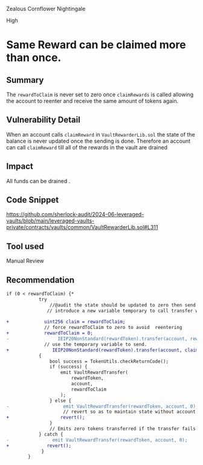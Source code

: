 Zealous Cornflower Nightingale

High

# Same Reward can be claimed more than once.

## Summary
The `rewardToClaim` is never set to zero once `claimRewards` is called allowing the account to reenter and receive the same amount of tokens again.
## Vulnerability Detail
When an account calls `claimReward` in `VaultRewarderLib.sol` the state of the balance is never updated once the sending is done.
Therefore an account can call `claimReward` till all of the rewards in the vault are drained

## Impact
All funds can be drained .
## Code Snippet
https://github.com/sherlock-audit/2024-06-leveraged-vaults/blob/main/leveraged-vaults-private/contracts/vaults/common/VaultRewarderLib.sol#L311


## Tool used

Manual Review

## Recommendation
```diff
if (0 < rewardToClaim) {*
            try
                //@audit the state should be updated to zero then send to the account .. otherwise they call this function again and receive the same rewardTokens later.
               // introduce a new variable temporary to call transfer with
               
+             uint256 claim = rewardToClaim;
              // force rewardToClaim to zero to avoid  reentering 
+             rewardToClaim = 0; 
-                  IEIP20NonStandard(rewardToken).transfer(account, rewardToClaim);   
              // use the temporary variable to send.
+                IEIP20NonStandard(rewardToken).transfer(account, claim);
            {
                bool success = TokenUtils.checkReturnCode();
                if (success) {
                    emit VaultRewardTransfer(
                        rewardToken,
                        account,
                        rewardToClaim
                    );
                } else {
-                    emit VaultRewardTransfer(rewardToken, account, 0);
                     // revert so as to maintain state without account losing tokens.
+                   revert();
                }
                // Emits zero tokens transferred if the transfer fails.
            } catch {
-                emit VaultRewardTransfer(rewardToken, account, 0);
+              revert();
             }
        }
```

